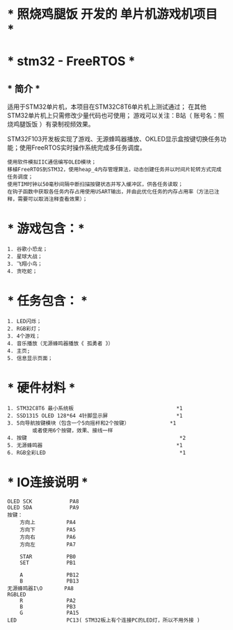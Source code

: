 <!--
 * @Author: Jchen
 * @Date: 2024-10-04 19:35:52
 * @LastEditors: Jchen
 * @LastEditTime: 2024-10-06 23:16:35
 * @Description: 
 * @FilePath: \FreeRTOS_Game_Console_HAL\redme.md
-->
#       * 照烧鸡腿饭 开发的 单片机游戏机项目 *
#       * stm32 - FreeRTOS *
##      * 简介 *

适用于STM32单片机，本项目在STM32C8T6单片机上测试通过；
在其他STM32单片机上只需修改少量代码也可使用；
游戏可以关注：B站（ 账号名：照烧鸡腿饭饭 ）有录制视频效果。

STM32F103开发板实现了游戏、无源蜂鸣器播放、OKLED显示盒按键切换任务功能；使用FreeRTOS实时操作系统完成多任务调度。

    使用软件模拟IIC通信编写OLED模块；
    移植FreeRTOS到STM32，使用heap_4内存管理算法，动态创建任务并以时间片轮转方式完成任务调度；
    使用TIM时钟以50毫秒间隔中断扫描按键状态并写入缓冲区，供各任务读取；
    在钩子函数中获取各任务内存占用使用USART输出，并由此优化任务的内存占用率（方法已注释，需要可以取消注释查看效果）；

# * 游戏包含：*
    1. 谷歌小恐龙；
    2. 星球大战；
    3. 飞翔小鸟；
    4. 贪吃蛇；

#  * 任务包含： *
    1. LED闪烁；
    2. RGB彩灯；
    3. 4个游戏；
    4. 音乐播放（无源蜂鸣器播放《 孤勇者 》）
    4. 主页;
    5. 信息显示页面；

# * 硬件材料 *
    1. STM32C8T6 最小系统板                                 *1
    2. SSD1315 OLED 128*64 4针脚显示屏                      *1
    3. 5向导航按键模块（包含一个5向摇杆和2个按键）             *1
            或者使用6个按键，效果、接线一样
    4. 按键                                                 *2
    5. 无源蜂鸣器                                           *1
    6. RGB全彩LED                                           *1

# * IO连接说明 *
    OLED SCK            PA8
    OLED SDA            PA9
    按键：
        方向上          PA4
        方向下          PA5
        方向右          PA6
        方向左          PA7

        STAR           PB0
        SET            PB1

        A              PB12
        B              PB13
    无源蜂鸣器I\O       PA8
    RGBLED
        R              PA2
        B              PB3
        G              PA15
    LED                PC13( STM32板上有个连接PC的LED灯，所以不用外接 )


        
    
        
    